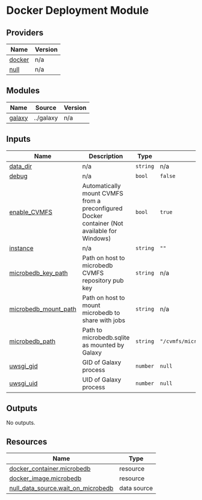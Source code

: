 # Docker Deployment Module
<!-- BEGIN_TF_DOCS -->
## Providers

| Name | Version |
|------|---------|
| <a name="provider_docker"></a> [docker](#provider\_docker) | n/a |
| <a name="provider_null"></a> [null](#provider\_null) | n/a |

## Modules

| Name | Source | Version |
|------|--------|---------|
| <a name="module_galaxy"></a> [galaxy](#module\_galaxy) | ../galaxy | n/a |

## Inputs

| Name | Description | Type | Default | Required |
|------|-------------|------|---------|:--------:|
| <a name="input_data_dir"></a> [data\_dir](#input\_data\_dir) | n/a | `string` | n/a | yes |
| <a name="input_debug"></a> [debug](#input\_debug) | n/a | `bool` | `false` | no |
| <a name="input_enable_CVMFS"></a> [enable\_CVMFS](#input\_enable\_CVMFS) | Automatically mount CVMFS from a preconfigured Docker container (Not available for Windows) | `bool` | `true` | no |
| <a name="input_instance"></a> [instance](#input\_instance) | n/a | `string` | `""` | no |
| <a name="input_microbedb_key_path"></a> [microbedb\_key\_path](#input\_microbedb\_key\_path) | Path on host to microbedb CVMFS repository pub key | `string` | n/a | yes |
| <a name="input_microbedb_mount_path"></a> [microbedb\_mount\_path](#input\_microbedb\_mount\_path) | Path on host to mount microbedb to share with jobs | `string` | n/a | yes |
| <a name="input_microbedb_path"></a> [microbedb\_path](#input\_microbedb\_path) | Path to microbedb.sqlite as mounted by Galaxy | `string` | `"/cvmfs/microbedb.brinkmanlab.ca/microbedb.sqlite"` | no |
| <a name="input_uwsgi_gid"></a> [uwsgi\_gid](#input\_uwsgi\_gid) | GID of Galaxy process | `number` | `null` | no |
| <a name="input_uwsgi_uid"></a> [uwsgi\_uid](#input\_uwsgi\_uid) | UID of Galaxy process | `number` | `null` | no |

## Outputs

No outputs.

## Resources

| Name | Type |
|------|------|
| [docker_container.microbedb](https://registry.terraform.io/providers/kreuzwerker/docker/latest/docs/resources/container) | resource |
| [docker_image.microbedb](https://registry.terraform.io/providers/kreuzwerker/docker/latest/docs/resources/image) | resource |
| [null_data_source.wait_on_microbedb](https://registry.terraform.io/providers/hashicorp/null/latest/docs/data-sources/data_source) | data source |
<!-- END_TF_DOCS -->